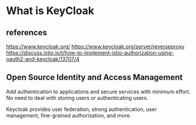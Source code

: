 # What is KeyCloak

## references

https://www.keycloak.org/
https://www.keycloak.org/server/reverseproxy
https://discuss.istio.io/t/how-to-implement-istio-authorization-using-oauth2-and-keycloak/13707/4

## Open Source Identity and Access Management

Add authentication to applications and secure services with minimum effort.
No need to deal with storing users or authenticating users.

Keycloak provides user federation, strong authentication, user management, fine-grained authorization, and more.

